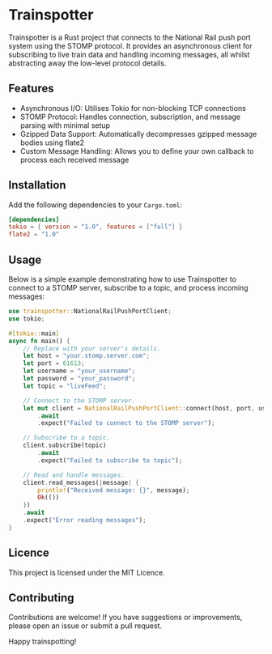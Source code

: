 # Trainspotter

Trainspotter is a Rust project that connects to the National Rail push port system using the STOMP protocol. It provides an asynchronous client for subscribing to live train data and handling incoming messages, all whilst abstracting away the low-level protocol details.

## Features

* Asynchronous I/O: Utilises Tokio for non-blocking TCP connections
* STOMP Protocol: Handles connection, subscription, and message parsing with minimal setup
* Gzipped Data Support: Automatically decompresses gzipped message bodies using flate2
* Custom Message Handling: Allows you to define your own callback to process each received message

## Installation

Add the following dependencies to your `Cargo.toml`:

```toml
[dependencies]
tokio = { version = "1.0", features = ["full"] }
flate2 = "1.0"
```

## Usage

Below is a simple example demonstrating how to use Trainspotter to connect to a STOMP server, subscribe to a topic, and process incoming messages:

```rust
use trainspotter::NationalRailPushPortClient;
use tokio;

#[tokio::main]
async fn main() {
    // Replace with your server's details.
    let host = "your.stomp.server.com";
    let port = 61613;
    let username = "your_username";
    let password = "your_password";
    let topic = "liveFeed";

    // Connect to the STOMP server.
    let mut client = NationalRailPushPortClient::connect(host, port, username, password)
        .await
        .expect("Failed to connect to the STOMP server");

    // Subscribe to a topic.
    client.subscribe(topic)
        .await
        .expect("Failed to subscribe to topic");

    // Read and handle messages.
    client.read_messages(|message| {
        println!("Received message: {}", message);
        Ok(())
    })
    .await
    .expect("Error reading messages");
}
```

## Licence

This project is licensed under the MIT Licence.

## Contributing

Contributions are welcome! If you have suggestions or improvements, please open an issue or submit a pull request.

Happy trainspotting!